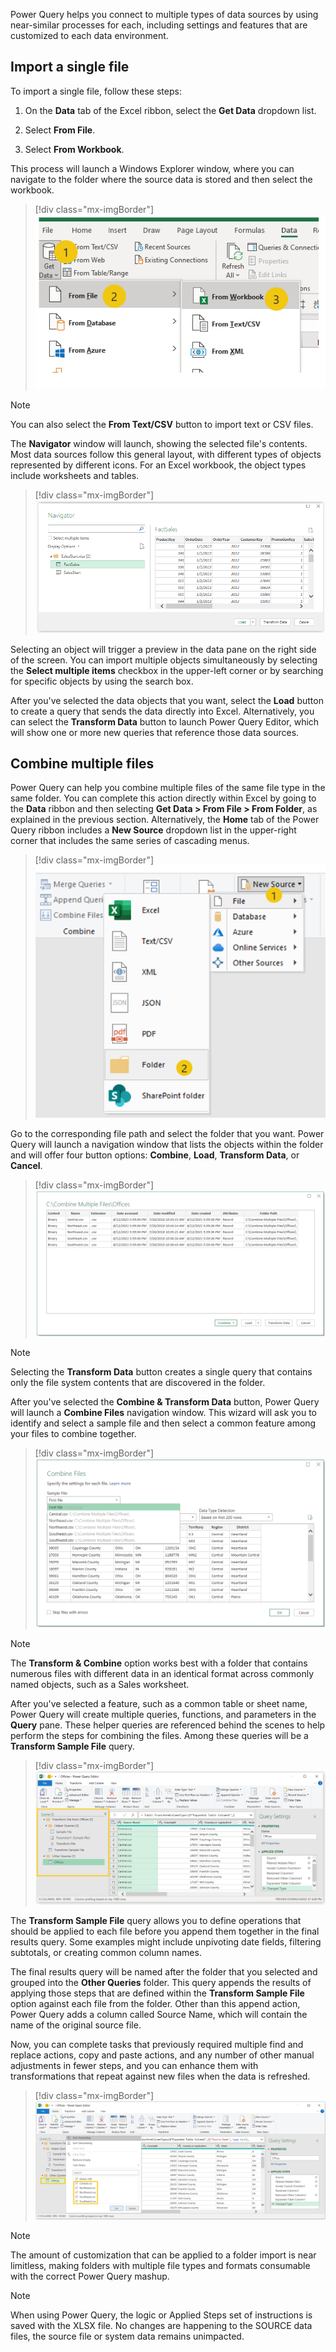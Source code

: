 Power Query helps you connect to multiple types of data sources by using near-similar processes for each, including settings and features that are customized to each data environment.

## Import a single file

To import a single file, follow these steps:

1. On the **Data** tab of the Excel ribbon, select the **Get Data** dropdown list.

1. Select **From File**.

1. Select **From Workbook**.

This process will launch a Windows Explorer window, where you can navigate to the folder where the source data is stored and then select the workbook.

> [!div class="mx-imgBorder"]
> [![Screenshot of importing a single file from the Excel ribbon.](../media/3-1-workbook.png)](../media/3-1-workbook.png#lightbox)

> [!NOTE]
> You can also select the **From Text/CSV** button to import text or CSV files.

The **Navigator** window will launch, showing the selected file's contents. Most data sources follow this general layout, with different types of objects represented by different icons. For an Excel workbook, the object types include worksheets and tables.

> [!div class="mx-imgBorder"]
> [![Screenshot of the Navigator window displaying FactSales.](../media/3-2-navigator.png)](../media/3-2-navigator.png#lightbox)

Selecting an object will trigger a preview in the data pane on the right side of the screen. You can import multiple objects simultaneously by selecting the **Select multiple items** checkbox in the upper-left corner or by searching for specific objects by using the search box.

After you've selected the data objects that you want, select the **Load** button to create a query that sends the data directly into Excel. Alternatively, you can select the **Transform Data** button to launch Power Query Editor, which will show one or more new queries that reference those data sources.

## Combine multiple files

Power Query can help you combine multiple files of the same file type in the same folder. You can complete this action directly within Excel by going to the **Data** ribbon and then selecting **Get Data > From File > From Folder**, as explained in the previous section. Alternatively, the **Home** tab of the Power Query ribbon includes a **New Source** dropdown list in the upper-right corner that includes the same series of cascading menus.

> [!div class="mx-imgBorder"]
> [![Screenshot of the Power Query Editor window with Home > New Sources window displayed.](../media/3-3-new-source.png)](../media/3-3-new-source.png#lightbox)

Go to the corresponding file path and select the folder that you want. Power Query will launch a navigation window that lists the objects within the folder and will offer four button options: **Combine**, **Load**, **Transform Data**, or **Cancel**.

> [!div class="mx-imgBorder"]
> [![Screenshot of the Combine User Interface window with files in the folder.](../media/3-4-files.png)](../media/3-4-files.png#lightbox)

> [!NOTE]
> Selecting the **Transform Data** button creates a single query that contains only the file system contents that are discovered in the folder.

After you've selected the **Combine & Transform Data** button, Power Query will launch a **Combine Files** navigation window. This wizard will ask you to identify and select a sample file and then select a common feature among your files to combine together.

> [!div class="mx-imgBorder"]
> [![Screenshot example of the Combine Files navigation window.](../media/3-5-sample.png)](../media/3-5-sample.png#lightbox)

> [!NOTE]
> The **Transform & Combine** option works best with a folder that contains numerous files with different data in an identical format across commonly named objects, such as a Sales worksheet.

After you've selected a feature, such as a common table or sheet name, Power Query will create multiple queries, functions, and parameters in the **Query** pane. These helper queries are referenced behind the scenes to help perform the steps for combining the files. Among these queries will be a **Transform Sample File** query.

> [!div class="mx-imgBorder"]
> [![Screenshot of the Query Pane with the Helper Queries folder containing parameters, functions, and queries.](../media/3-6-query-pane.png)](../media/3-6-query-pane.png#lightbox)

The **Transform Sample File** query allows you to define operations that should be applied to each file before you append them together in the final results query. Some examples might include unpivoting date fields, filtering subtotals, or creating common column names.

The final results query will be named after the folder that you selected and grouped into the **Other Queries** folder. This query appends the results of applying those steps that are defined within the **Transform Sample File** option against each file from the folder. Other than this append action, Power Query adds a column called Source Name, which will contain the name of the original source file.

Now, you can complete tasks that previously required multiple find and replace actions, copy and paste actions, and any number of other manual adjustments in fewer steps, and you can enhance them with transformations that repeat against new files when the data is refreshed.

> [!div class="mx-imgBorder"]
> [![Screenshot of the Power Query Editor window with all five office location CSV files combined into one Office query or table.](../media/3-7-office-query.png)](../media/3-7-office-query.png#lightbox)

> [!NOTE]
> The amount of customization that can be applied to a folder import is near limitless, making folders with multiple file types and formats consumable with the correct Power Query mashup.

> [!NOTE] 
> When using Power Query, the logic or Applied Steps set of instructions is saved with the XLSX file. No changes are happening to the SOURCE data files, the source file or system data remains unimpacted. 
